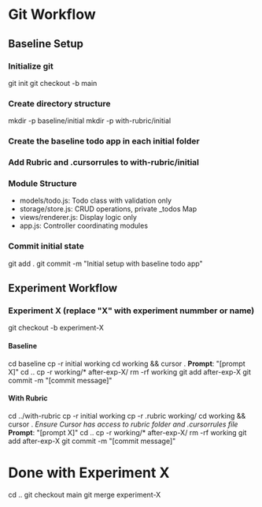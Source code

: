 # Git Workflow

## Baseline Setup 

### Initialize git
git init
git checkout -b main

### Create directory structure
mkdir -p baseline/initial
mkdir -p with-rubric/initial

### Create the baseline todo app in each initial folder

### Add Rubric and .cursorrules to with-rubric/initial

### Module Structure
- models/todo.js: Todo class with validation only
- storage/store.js: CRUD operations, private _todos Map  
- views/renderer.js: Display logic only
- app.js: Controller coordinating modules

### Commit initial state
git add .
git commit -m "Initial setup with baseline todo app"

## Experiment Workflow

### Experiment X (replace "X" with experiment nummber or name)
git checkout -b experiment-X

#### Baseline
cd baseline
cp -r initial working
cd working && cursor .
**Prompt**: "[prompt X]"
cd ..
cp -r working/* after-exp-X/
rm -rf working
git add after-exp-X
git commit -m "[commit message]"

#### With Rubric
cd ../with-rubric
cp -r initial working
cp -r .rubric working/
cd working && cursor .
*Ensure Cursor has access to rubric folder and .cursorrules file*
**Prompt**: "[prompt X]"
cd ..
cp -r working/* after-exp-X/
rm -rf working
git add after-exp-X
git commit -m "[commit message]"

# Done with Experiment X
cd ..
git checkout main
git merge experiment-X